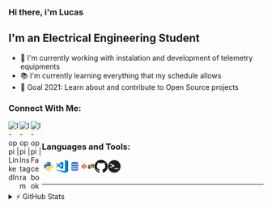 ### Hi there, i'm Lucas

## I'm an Electrical Engineering Student

- 🔌 I'm currently working with instalation and development of telemetry equipments
- 📚 I'm currently learning everything that my schedule allows
- 🎯 Goal 2021: Learn about and contribute to Open Source projects

### Connect With Me:

[<img align="left" alt="l-oppi | LinkedIn" width="22px" src="https://cdn.jsdelivr.net/npm/simple-icons@v3/icons/linkedin.svg" />][linkedin]
[<img align="left" alt="l-oppi | Instagram" width="22px" src="https://cdn.jsdelivr.net/npm/simple-icons@v3/icons/instagram.svg" />][instagram]
[<img align="left" alt="l-oppi | Facebook" width="22px" src="https://cdn.jsdelivr.net/npm/simple-icons@v3/icons/facebook.svg" />][facebook]

<br />

### Languages and Tools:

[<img align="left" alt="Python" width="26px" src="https://raw.githubusercontent.com/github/explore/80688e429a7d4ef2fca1e82350fe8e3517d3494d/topics/python/python.png" />][python]
[<img align="left" alt="Visual Studio Code" width="26px" src="https://raw.githubusercontent.com/github/explore/80688e429a7d4ef2fca1e82350fe8e3517d3494d/topics/visual-studio-code/visual-studio-code.png" />][vscode]
[<img align="left" alt="SQL" width="26px" src="https://raw.githubusercontent.com/github/explore/80688e429a7d4ef2fca1e82350fe8e3517d3494d/topics/sql/sql.png" />][sql]
[<img align="left" alt="Git" width="26px" src="https://raw.githubusercontent.com/github/explore/80688e429a7d4ef2fca1e82350fe8e3517d3494d/topics/git/git.png" />][git]
[<img align="left" alt="GitHub" width="26px" src="https://raw.githubusercontent.com/github/explore/78df643247d429f6cc873026c0622819ad797942/topics/github/github.png" />][github]
[<img align="left" alt="Terminal" width="26px" src="https://raw.githubusercontent.com/github/explore/80688e429a7d4ef2fca1e82350fe8e3517d3494d/topics/terminal/terminal.png" />][terminal]

<br />
<br />

---
<!--
<details>
  <summary>⚡ Recent GitHub Activity</summary>
  
START_SECTION:activity
1. 🗣 Commented on [#2](https://github.com/codeSTACKr/portfolio-sass/issues/2) in [codeSTACKr/portfolio-sass](https://github.com/codeSTACKr/portfolio-sass)
2. ❗️ Closed issue [#2](https://github.com/codeSTACKr/portfolio-sass/issues/2) in [codeSTACKr/portfolio-sass](https://github.com/codeSTACKr/portfolio-sass)
3. ❌ Closed PR [#11](https://github.com/codeSTACKr/free-developer-resources/pull/11) in [codeSTACKr/free-developer-resources](https://github.com/codeSTACKr/free-developer-resources)
4. 🗣 Commented on [#11](https://github.com/codeSTACKr/free-developer-resources/issues/11) in [codeSTACKr/free-developer-resources](https://github.com/codeSTACKr/free-developer-resources)
5. 🎉 Merged PR [#10](https://github.com/codeSTACKr/free-developer-resources/pull/10) in [codeSTACKr/free-developer-resources](https://github.com/codeSTACKr/free-developer-resources)
END_SECTION:activity
-->
</details>

<details>
  <summary>⚡ GitHub Stats</summary>

  <img align="left" alt="l-oppi's GitHub Stats" src="https://github-readme-stats.vercel.app/api?username=l-oppi&show_icons=true&hide_border=true&theme=vision-friendly-dark" />

</details>

[python]: https://python.org/
[vscode]: https://code.visualstudio.com/
[sql]: https://github.com/topics/sql
[git]: https://git-scm.com/
[github]: https://github.com/
[terminal]: https://github.com/topics/terminal
[instagram]: https://instagram.com/codeSTACKr
[linkedin]: https://linkedin.com/in/l-oppi
[facebook]: https://facebook.com/lucas.oppi
